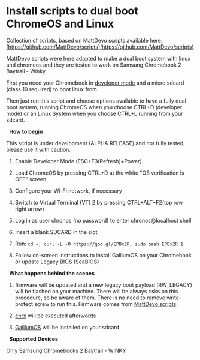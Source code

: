 # Install scripts to dual boot ChromeOS and Linux

Collection of scripts, based on MattDevo scripts available here: [https://github.com/MattDevo/scripts](https://github.com/MattDevo/scripts)


MattDevo scripts were here adapted to make a dual boot system with linux and chromeos and they are tested to work on Samsung Chromebook 2 Baytrail - Winky


First you need your Chromebook in  [developer mode](https://www.chromium.org/chromium-os/poking-around-your-chrome-os-device#TOC-Putting-your-Chrome-OS-Device-into-Developer-Mode) and a micro sdcard (class 10 required) to boot linux from.


Then just run this script and choose options available to have a fully dual boot system, running ChromeOS when you choose CTRL+D (developer mode) or an Linux System when you choose CTRL+L running from your sdcard.

&nbsp;
**How to begin**


This script is under development (ALPHA RELEASE) and not fully tested, please use it with caution.


1. Enable Developer Mode (ESC+F3(Refresh)+Power).

2. Load ChromeOS by pressing CTRL+D at the white "OS verification is OFF" screen

3. Configure your Wi-Fi network, if necessary

4. Switch to Virtual Terminal (VT) 2 by pressing CTRL+ALT+F2(top row right arrow)

5. Log in as user chronos (no password) to enter chronos@localhost shell

6. Insert a blank SDCARD in the slot

7. Run:  `cd ~; curl -L -O https://goo.gl/EPBx2R; sudo bash EPBx2R 1`

8. Follow on-screen instructions to install GalliumOS on your Chromebook or update Legacy BIOS (SeaBIOS)


&nbsp;
**What happens behind the scenes**


1. firmware will be updated and a new legacy boot payload (RW_LEGACY) will be flashed on your machine. There will be always risks on this procedure, so be aware of them. There is no need to remove write-protect screw to run this. Firmware comes from [MattDevo scripts](https://github.com/MattDevo/scripts).


2. [chrx](https://chrx.org/) will be executed afterwords


3. [GalliumOS](https://galliumos.org/) will be installed on your sdcard



&nbsp;
**Supported Devices**


Only Samsung Chromebooks 2 Baytrail - WINKY
